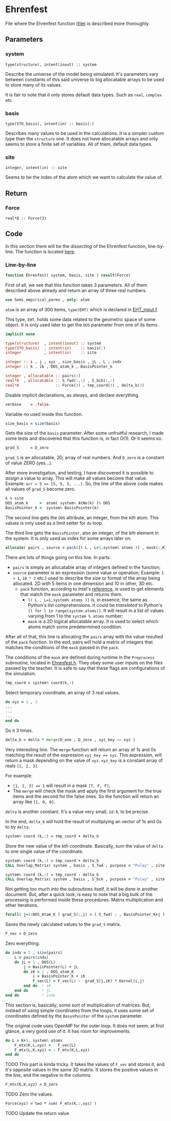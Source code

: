 
# Ehrenfest

File where the Ehrenfest function ([file](../dynemol/Ehrenfest.f)) is described more thoroughly.


## Parameters


### system

`type(structure), intent(inout) :: system`

Describe the universe of the model being simulated. It's parameters vary between constants of this said universe to big allocatable arrays to be used to store many of its values.

It is fair to note that it only stores default data types. Such as `real`, `complex` etc.


### basis

`type(STO_basis), intent(in) :: basis(:)`

Describes many values to be used in the calculations. It is a simpler custom type than the `structure` one. It does not have allocatable arrays and only seems to store a finite set of variables. All of them, default data types.


### site

`integer, intent(in) :: site`

Seems to be the index of the atom which we want to calculate the value of.


## Return


### Force

`real*8 :: Force(3)`


## Code

In this section there will be the _dissecting_ of the Ehrenfest function, line-by-line. The function is located [here](../dynemol/Ehrenfest.f).


### Line-by-line


```f90
function Ehrenfest( system, basis, site ) result(Force)
```
First of all, we see that this function takes 3 parameters. All of them described above already and return an array of three real numbers.


```f90
use Semi_empirical_parms , only: atom
```
`atom` is an array of 300 items, `type(EHT)` which is declared in [EHT_input.f](../dynemol/EHT_input.f).

This type, `EHT`, holds some data related to the geometric space of some object. It is only used later to get the `DOS` parameter from one of its items.


```f90
implicit none

type(structure)  , intent(inout) :: system
type(STO_basis)  , intent(in)    :: basis(:)
integer          , intent(in)    :: site

integer :: i , j , xyz , size_basis , jL , L , indx
integer :: k , ik , DOS_atom_k , BasisPointer_k

integer , allocatable :: pairs(:)
real*8  , allocatable :: S_fwd(:,:) , S_bck(:,:)
real*8                :: Force(3) , tmp_coord(3) , delta_b(3)
```
Disable implicit declarations, as always, and declare everything.


```f90
verbose    = .false.
```
Variable no used inside this function.


```f90
size_basis = size(basis)
```
Gets the size of the `basis` parameter. After some unfruitful research, I made some tests and discovered that this function is, in fact O(1). Or it seems so.


```f90
grad_S     = D_zero
```
`grad_S` is an allocatable, 2D, array of real numbers. And `D_zero` is a constant of value ZERO (yes...).

After more investigation, and testing, I have discovered it is possible to _assign_ a value to array. This will make all values become that value. Example: `arr = 5 => [5, 5, 5, ...]`. So, the line of the above code makes all values of `grad_S` become zero.


```f90
k = site
DOS_atom_k     =  atom( system% AtNo(k) )% DOS
BasisPointer_k =  system% BasisPointer(k)
```
The second line gets the `DOS` attribute, an integer, from the _kth_ atom. This values is only used as a limit setter for `do` loop.

The third line gets the `BasisPointer`, also an integer, of the _kth_ element in the system. It is only used as index for some arrays later on.


```f90
allocate( pairs , source = pack([( L , L=1,system% atoms )] , mask(:,K)) )
```
There are lots of things going on this line. In parts:
- `pairs` is simply an allocatable array of integers defined in the function;
- `source` parameter is an expression (some value or operation; Example: `1 + 1`, `10 * 2` etc.) used to describe the size or format of the array being allocated. 2D with 5 items in one dimension and 10 in other, 3D etc.
	- `pack` function, according to Intel's [reference](https://software.intel.com/en-us/node/679627), is used to get elements that match the `mask` parameter and returns them.
		- `[( L , L=1,system% atoms )]` is, in essence, the same as Python's list comprehensions. It could be _translated_ to Python's `[l for l in range(system.atoms)]`. It will result in a list of values varying from 1 to the `system % atoms` number;
		- `mask` is a 2D logical allocatable array. It is used to select which atoms match some predetermined condition.

After all of that, this line is allocating the `pairs` array with the value resulted of the `pack` function. In the end, pairs will hold a matrix of integers that matches the conditions of the `mask` passed in the `pack`.

The conditions of the `mask` are defined during runtime in the `Preprocess` subroutine, located in [Ehrenfest.h](../dynemol/Ehrenfest.f). They obey some user inputs on the files passed by the teacher. It is safe to say that these flags are configurations of the simulation.


```f90
tmp_coord = system% coord(k,:)
```
Select temporary coordinate, an array of 3 real values.


```f90
do xyz = 1 , 3
...
...
...
end do
```
Do it 3 times.


```f90
delta_b = delta * merge(D_one , D_zero , xyz_key == xyz )
```
Very interesting line. The `merge` function will return an array of 1s and 0s matching the result of the expression `xyz_key == xyz`. This expression, will return a mask depending on the value of `xyz`. `xyz_key` is a constant array of reals `[1, 2, 3]`.

For example:
- `[1, 2, 3] == 1` will result in a mask `[T, F, F]`;
- The `merge` will check the mask and apply the first argument for the true items and the second for the false ones. So the function will return an array like `[1, 0, 0]`.

`delta` is another constant. It's a value very small, `1d-8`, to be precise.

In the end, `delta_b` will hold the result of multiplying an vector of 1s and 0s to by `delta`.


```f90
system% coord (k,:) = tmp_coord + delta_b
```
Store the new value of the _kth_ coordinate. Basically, sum the value of `delta` to one single value of the coordinate.


```f90
system% coord (k,:) = tmp_coord + delta_b
CALL Overlap_Matrix( system , basis , S_fwd , purpose = "Pulay" , site = K )

system% coord (k,:) = tmp_coord - delta_b
CALL Overlap_Matrix( system , basis , S_bck , purpose = "Pulay" , site = K )
```
Not getting too much into the subroutines itself, it will be done in another document. But, after a quick look, is easy to note that a big bulk of the processing is performed inside these procedures. Matrix multiplication and other iterations.


```f90
forall( j=1:DOS_Atom_K ) grad_S(:,j) = ( S_fwd( : , BasisPointer_K+j ) - S_bck( : , BasisPointer_K+j ) ) / (TWO*delta)
```
Saves the newly calculated values to the `grad_S` matrix.


```f90
F_vec = D_zero
```
Zero everything.


```f90
do indx = 1 , size(pairs)
    L = pairs(indx)
    do jL = 1 , DOS(L)
        j = BasisPointer(L) + jL
        do iK = 1 , DOS_atom_K
            i = BasisPointer_K + iK
            F_vec(L) = F_vec(L) -  grad_S(j,iK) * Kernel(i,j)
		end do 	! iK
    end do  	! jL
end do  		! indx
```
This section is, basically, some sort of multiplication of matrices. But, instead of using simple coordinates from the loops, it uses some set of coordinates defined by the `BasysPointer` of the `system` parameter.

The original code uses OpenMP for the outer loop. It does not seem, at first glance, a very good use of it. It has room for improvements.


```f90
do L = K+1, system% atoms
	F_mtx(K,L,xyz) =   F_vec(L)
	F_mtx(L,K,xyz) = - F_mtx(K,L,xyz)
end do
```
TODO
This part is kinda tricky. It takes the values of `F_vec` and stores it, and it's opposite values in the same 3D matrix. It stores the positive values in the line, and the negative in the columns.


```f90
F_mtx(K,K,xyz) = D_zero
```
TODO
Zero the values.


```f90
Force(xyz) = two * sum( F_mtx(K,:,xyz) )
```
TODO
Update the return value

